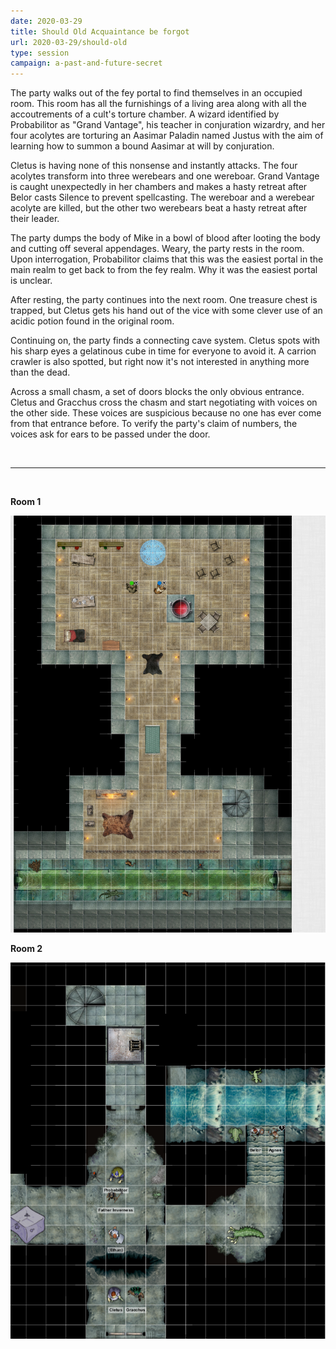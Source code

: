 ```yaml
---
date: 2020-03-29
title: Should Old Acquaintance be forgot
url: 2020-03-29/should-old
type: session
campaign: a-past-and-future-secret
---
```


The party walks out of the fey portal to find themselves in an occupied room. This room has all the furnishings of a living area along with all the accoutrements of a cult's torture chamber. A wizard identified by Probabilitor as "Grand Vantage", his teacher in conjuration wizardry, and her four acolytes are torturing an Aasimar Paladin named Justus with the aim of learning how to summon a bound Aasimar at will by conjuration.

Cletus is having none of this nonsense and instantly attacks. The four acolytes transform into three werebears and one wereboar. Grand Vantage is caught unexpectedly in her chambers and makes a hasty retreat after Belor casts Silence to prevent spellcasting. The wereboar and a werebear acolyte are killed, but the other two werebears beat a hasty retreat after their leader.

The party dumps the body of Mike in a bowl of blood after looting the body and cutting off several appendages. Weary, the party rests in the room. Upon interrogation, Probabilitor claims that this was the easiest portal in the main realm to get back to from the fey realm. Why it was the easiest portal is unclear.

After resting, the party continues into the next room. One treasure chest is trapped, but Cletus gets his hand out of the vice with some clever use of an acidic potion found in the original room.

Continuing on, the party finds a connecting cave system. Cletus spots with his sharp eyes a gelatinous cube in time for everyone to avoid it. A carrion crawler is also spotted, but right now it's not interested in anything more than the dead.

Across a small chasm, a set of doors blocks the only obvious entrance. Cletus and Gracchus cross the chasm and start negotiating with voices on the other side. These voices are suspicious because no one has ever come from that entrance before. To verify the party's claim of numbers, the voices ask for ears to be passed under the door.

<br/>
<hr/>
<br/>

**Room 1**

![Room 1](20200329\room1.png)

**Room 2**

![Room 2](20200329\room2.png)
